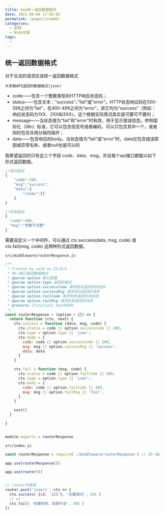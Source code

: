 ```yaml
---
title: koa统一返回数据格式
date: 2021-06-04 17:58:03
permalink: /pages/1c4a86/
categories: 
  - 前端
  - Node文章
tags: 
  - 
---
```

## 统一返回数据格式

对于合法的请求应该统一返回数据格式

`大多数API返回的数据格式(json)`

- code——包含一个整数类型的HTTP响应状态码；
- status——包含文本：”success”，”fail”或”error”。HTTP状态响应码在500-599之间为”fail”，在400-499之间为”error”，其它均为”success”（例如：响应状态码为1XX、2XX和3XX）。这个根据实际情况其实是可要可不要的；
- message——当状态值为”fail”和”error”时有效，用于显示错误信息。参照国际化（il8n）标准，它可以包含信息号或者编码，可以只包含其中一个，或者同时包含并用分隔符隔开；
- data——包含响应的body。当状态值为”fail”或”error”时，data仅包含错误原因或异常名称、或者null也是可以的

我希望返回的只有这三个字段 code、data、msg，并且每个api接口都能以如下形式返回数据。

```js
//成功返回
{
	"code":200,
	"msg":"success",
	"data":{
		"items":[]
	}
}

//失败返回
{
  "code":400,
  "msg":"参数不完整"
}
```

需要自定义一个中间件，可以通过 ctx.success(data, msg, code) 或 ctx.fail(msg, code) 这两种形式返回数据。

`src/middleware/routerResponse.js`

```js
/**
 * Created by ux34 on 21/6/4
 * 统一接口返回数据格式
 * @param option 默认配置
 * @param option.type 返回的格式
 * @param option.successCode 请求成功返回的状态码
 * @param option.successMsg 请求成功返回的消息
 * @param option.failCode 请求失败返回的状态码
 * @param option.failMsg 请求失败返回的消息
 * @returns {function} koa中间件
 */
const routerResponse = (option = {}) => {
  return function (ctx, next) {
    ctx.success = function (data, msg, code) {
      ctx.status = code || option.successCode || 200;
      ctx.type = option.type || 'json';
      ctx.body = {
        code: code || option.successCode || 200,
        msg: msg || option.successMsg || 'success',
        data: data
      }
    }

    ctx.fail = function (msg, code) {
      ctx.status = code || option.failCode || 400;
      ctx.type = option.type || 'json';
      ctx.body = {
        code: code || option.failCode || 400,
        msg: msg || option.failMsg || 'fail',
      }
    }

    next()
  }

}


module.exports = routerResponse
```

`src/index.js`

```js
const routerResponse = require('./middleware/routerResponse') // 统一接口返回数据格式

app.use(routerResponse())

app.use(router())


// router中使用
router.post('/users', ctx => {
  ctx.success( {id: '123'}, '创建成功', 201 )
  // or
  ctx.fail( '创建失败，权限不足', 405 )
})
```

